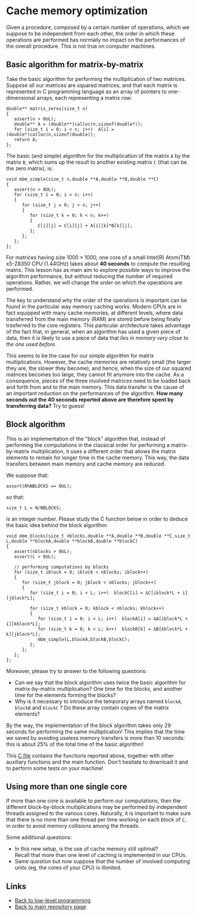
# Cache memory optimization

Given a procedure, composed by a certain number of operations,
which we suppose to be independent from each other, the order
in which these operations are performed has normally no impact 
on the performances of the overall procedure. This is not true 
on computer machines.

## Basic algorithm for matrix-by-matrix

Take the basic algorithm for performing the multiplication of
two matrices. Suppose all our matrices are squared matrices, and 
that each matrix is represented in C programming language as an 
array of pointers to one-dimensional arrays, each representing a 
matrix row:

	double** matrix_zeros(size_t n)
	{
	   assert(n > 0UL);
	   double** A = (double**)calloc(n,sizeof(double*));
	   for (size_t i = 0; i < n; i++)  A[i] = (double*)calloc(n,sizeof(double));
	   return A;
	};

The basic (and simple) algorithm for the multiplication of the
matrix ```A``` by the matrix ```B```, which sums up the result
to another existing matrix ```C``` (that can be the zero matrix),
is:

	void mbm_simple(size_t n,double **A,double **B,double **C)
	{
	   assert(n > 0UL);
	   for (size_t i = 0; i < n; i++)
	   {
	      for (size_t j = 0; j < n; j++)
	      {
	         for (size_t k = 0; k < n; k++)
	         {
	            C[i][j] = C[i][j] + A[i][k]*B[k][j];
	         };
	      };
	   };
	};

For matrices having size $1000 \times 1000$, one core of a small Intel(R) 
Atom(TM) x5-Z8350 CPU (1.44GHz) takes about **40 seconds** to compute 
the resulting matrix. This lesson has as main aim to explore possible 
ways to improve the algorithm performance, but without reducing the 
number of required operations. Rather, we will change the *order* on 
which the operations are performed.

The key to understand why the order of the operations is important can
be found in the particular way memory caching works. Modern CPUs are in
fact equipped with many cache memories, at different levels, where data 
transferred from the main memory (RAM) are stored before being finally 
trasferred to the core registers. This particular architecture takes
advantage of the fact that, in general, when an algorithm has used a 
given piece of data, then it is likely to use a piece of data that 
*lies in memory very close to the one used before*. 

This seems to be the case for our simple algorithm for matrix multiplications.
However, the cache memories are relatively small (the larger they are, the 
slower they become), and hence, when the size of our squared matrices
becomes too large, they cannot fit anymore into the cache. As a consequence, 
pieces of the three involved matrices need to be loaded back and forth from 
and to the main memory. This data transfer is the cause of an important 
reduction on the performances of the algorithm. **How many seconds out the 
40 seconds reported above are therefore spent by transferring data?** 
Try to guess!

## Block algorithm

This is an implementation of the "block" algorithm that, instead of 
performing the computations in the classical order for performing a
matrix-by-matrix multiplication, it uses a different order that allows 
the matrix elements to remain for longer time in the cache memory. This
way, the data transfers between main memory and cache memory are 
reduced. 

We suppose that:

	assert(N%NBLOCKS == 0UL);

so that:

	size_t L = N/NBLOCKS;

is an integer number. Please study the C function below in order to 
deduce the basic idea behind the block algorithm:

	void mbm_blocks(size_t nblocks,double **A,double **B,double **C,size_t L,double **blockA,double **blockB,double **blockC)
	{  
	   assert(nblocks > 0UL);
	   assert(L > 0UL);
   
	   // performing computations by blocks
	   for (size_t iblock = 0; iblock < nblocks; iblock++)
	   {
	      for (size_t jblock = 0; jblock < nblocks; jblock++)
	      {
	         for (size_t i = 0; i < L; i++)  blockC[i] = &C[iblock*L + i][jblock*L];
   
	         for (size_t kblock = 0; kblock < nblocks; kblock++)
	         {
	            for (size_t i = 0; i < L; i++)  blockA[i] = &A[iblock*L + i][kblock*L];
	            for (size_t k = 0; k < L; k++)  blockB[k] = &B[kblock*L + k][jblock*L];
	            mbm_simple(L,blockA,blockB,blockC);
	         };
	      };
	   };
	};

Moreover, please try to answer to the following questions:

- Can we say that the block algorithm uses twice the basic algorithm for
  matrix-by-matrix multiplication? One time for the blocks, and another
  time for the elements forming the blocks?
- Why is it necessary to introduce the temporary arrays named ```blockA```, 
  ```blockB``` and ```blockC``` ? Do these array contain copies of the 
  matrix elements?

By the way, the implementation of the block algorithm takes only 29 seconds 
for performing the same multiplication! This implies that the time we
saved by avoiding useless memory transfers is more than 10 seconds: this is
about 25% of the total time of the basic algorithm!

This [C file](./matrix-by-matrix.c) contains the functions reported above,
together with other auxiliary functions and the main function. Don't 
hesitate to download it and to perform some tests on your machine!

## Using more than one single core

If more than one core is available to perform our computations, then
the different block-by-block multiplications may be performed by
independent threads assigned to the various cores. Naturally, it is
important to make sure that there is no more than one thread per time
working on each block of ```C```, in order to avoid memory collisions
among the threads.

Some additional questions:

- In this new setup, is the use of cache memory still optimal?  
  Recall that more than one level of caching is implemented in our CPUs.
- Same question but now suppose that the number of involved computing
  units (eg, the cores of your CPU) is illimited.

## Links

* [Back to low-level programming](./README.md)
* [Back to main repository page](../README.md)

